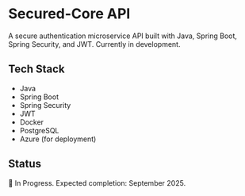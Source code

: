 # Secured-Core API

A secure authentication microservice API built with Java, Spring Boot, Spring Security, and JWT. Currently in development.

## Tech Stack
- Java
- Spring Boot
- Spring Security
- JWT
- Docker
- PostgreSQL
- Azure (for deployment)

## Status
🚧 In Progress. Expected completion:  September 2025.
